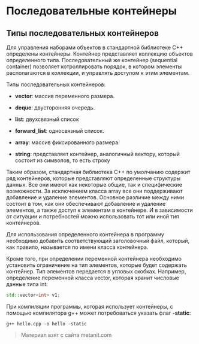 # Последовательные контейнеры

## Типы последовательных контейнеров

Для управления наборами объектов в стандартной библиотеке C++ определены контейнеры. Контейнер представляет коллекцию объектов определенного типа. Последовательный же контейнер (sequential container) позволяет котроллировать порядок, в котором элементы располагаются в коллекции, и управлять доступом к этим элементам.

Типы последовательных контейнеров:

- **vector**: массив переменного размера.

- **deque**: двусторонняя очередь.

- **list**:  двухсвязный список

- **forward_list**: односвязный список.

- **array**: массив фиксированного размера.

- **string**: представляет контейнер, аналогичный вектору, который состоит из символов, то есть строку

Таким образом, стандартная библиотека C++ по умолчанию содержит ряд контейнеров, которые представляют определенные структуры данных. Все они имеют как некоторые общие, так и специфические возможности. За исключением класса array все они поддерживают добавление и удаление элементов. Основное различие между ними состоит в том, как они обеспечивают добавление и удаление элементов, а также доступ к элементам в контейнере. И в зависимости от ситуации и потребностей можно использовать тот или иной тип контейнеров.

Для использования определенного контейнера в программу необходимо добавить соответствующий заголовочный файл, который, как правило, называется по имени класса контейнера.

Кроме того, при определении переменной контейнера необходимо установить ограничение на тип элементов, которые будет содержать контейнер. Тип элементов передается в угловых скобках. Например, определение переменной класса vector, которая хранит числовые данные типа int:

```cpp
std::vector<int> v1;
```

При компиляции программы, которая использует контейнеры, с помощью компилятора g++ может потребоваться указать флаг **-static**:

```
g++ hello.cpp -o hello -static
```


> Материал взят с сайта metanit.com